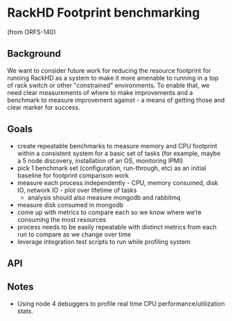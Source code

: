 # RackHD Footprint benchmarking

(from ORFS-140)

## Background

We want to consider future work for reducing the resource footprint for running RackHD as a system to make it more amenable to running in a top of rack switch or other "constrained" environments. To enable that, we need clear measurements of where to make improvements and a benchmark to measure improvement against - a means of getting those and clear marker for success.


## Goals

- create repeatable benchmarks to measure memory and CPU footprint within a consistent system for a basic set of tasks (for example, maybe a 5 node discovery, installation of an OS, monitoring IPMI)
- pick 1 benchmark set (configuration, run-through, etc) as an initial baseline for footprint comparison work
- measure each process independently - CPU, memory consumed, disk IO, network IO - plot over lifetime of tasks
  - analysis should also measure mongodb and rabbitmq
- measure disk consumed in mongodb
- come up with metrics to compare each so we know where we’re consuming the most resources
- process needs to be easily repeatable with distinct metrics from each run to compare as we change over time
- leverage integration test scripts to run while profiling system

## API

## Notes
- Using node 4 debuggers to profile real time CPU performance/utilization stats.
